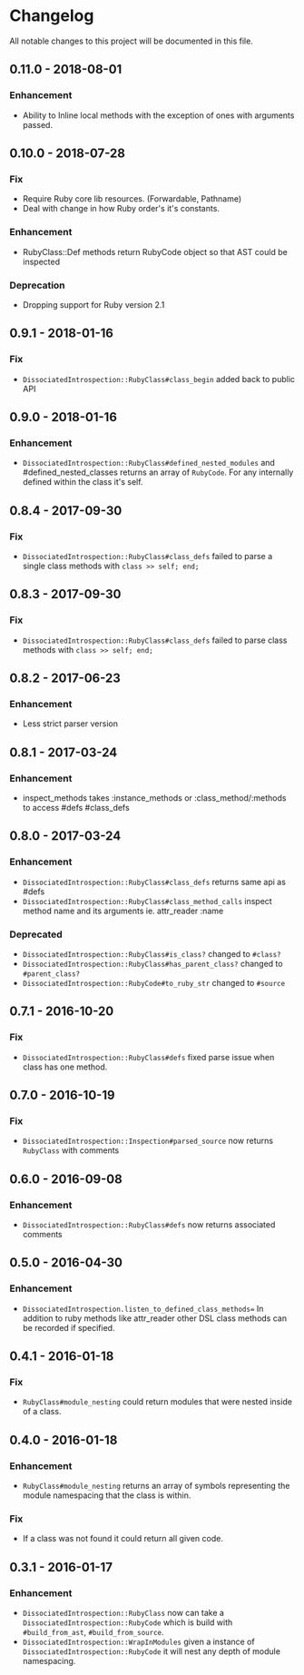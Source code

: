 # Changelog
All notable changes to this project will be documented in this file.

## 0.11.0 - 2018-08-01
### Enhancement
- Ability to Inline local methods with the exception of ones with arguments passed.

## 0.10.0 - 2018-07-28
### Fix
- Require Ruby core lib resources. (Forwardable, Pathname)
- Deal with change in how Ruby order's it's constants.
### Enhancement
- RubyClass::Def methods return RubyCode object so that AST could be inspected
### Deprecation
- Dropping support for Ruby version 2.1

## 0.9.1 - 2018-01-16
### Fix
- `DissociatedIntrospection::RubyClass#class_begin` added back to public API

## 0.9.0 - 2018-01-16
### Enhancement
- `DissociatedIntrospection::RubyClass#defined_nested_modules` and #defined_nested_classes returns an array of `RubyCode`.
For any internally defined within the class it's self.


## 0.8.4 - 2017-09-30
### Fix
- `DissociatedIntrospection::RubyClass#class_defs` failed to parse a single class methods with `class >> self; end;`

## 0.8.3 - 2017-09-30
### Fix
- `DissociatedIntrospection::RubyClass#class_defs` failed to parse class methods with `class >> self; end;`

## 0.8.2 - 2017-06-23
### Enhancement
- Less strict parser version

## 0.8.1 - 2017-03-24
### Enhancement
- inspect_methods takes :instance_methods or :class_method/:methods to access #defs #class_defs

## 0.8.0 - 2017-03-24
### Enhancement
- `DissociatedIntrospection::RubyClass#class_defs` returns same api as #defs
- `DissociatedIntrospection::RubyClass#class_method_calls` inspect method name and its arguments ie. attr_reader :name

### Deprecated
 - `DissociatedIntrospection::RubyClass#is_class?` changed to `#class?`
 - `DissociatedIntrospection::RubyClass#has_parent_class?` changed to `#parent_class?`
 - `DissociatedIntrospection::RubyCode#to_ruby_str` changed to `#source`

## 0.7.1 - 2016-10-20
### Fix
- `DissociatedIntrospection::RubyClass#defs` fixed parse issue when class has one method.

## 0.7.0 - 2016-10-19
### Fix
- `DissociatedIntrospection::Inspection#parsed_source` now returns `RubyClass` with comments

## 0.6.0 - 2016-09-08
### Enhancement
- `DissociatedIntrospection::RubyClass#defs` now returns associated comments

## 0.5.0 - 2016-04-30
### Enhancement
- `DissociatedIntrospection.listen_to_defined_class_methods=` In addition to ruby methods like
attr_reader other DSL class methods can be recorded if specified.

## 0.4.1 - 2016-01-18
### Fix
- `RubyClass#module_nesting` could return modules that were nested inside of a class.

## 0.4.0 - 2016-01-18
### Enhancement
- `RubyClass#module_nesting` returns an array of symbols representing the module namespacing that the class is within.

### Fix
- If a class was not found it could return all given code.

## 0.3.1 - 2016-01-17
### Enhancement
- `DissociatedIntrospection::RubyClass` now can take a `DissociatedIntrospection::RubyCode` which is build with `#build_from_ast`, `#build_from_source`.
- `DissociatedIntrospection::WrapInModules` given a instance of `DissociatedIntrospection::RubyCode` it will nest any depth of module namespacing.
